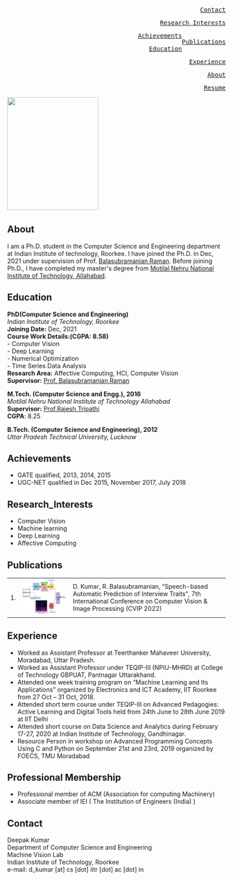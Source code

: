 <style>
body {
  background-image: url('https://image.freepik.com/free-vector/abstract-paper-hexagon-white-background_51543-213.jpg');
  background-repeat: no-repeat;
  background-attachment: fixed;
  background-size: cover;
}
</style>
<div>
  
  <a href="#contact" class="ui-btn ui-shadow ui-corner-all ui-btn-inline ui-mini" style="float:right"><pre>Contact</pre></a>
  
  <a href="#research_interests" class="ui-btn ui-shadow ui-corner-all ui-btn-inline ui-mini" style="float:right"><pre>Research_Interests</pre></a>
  <a href="#publications" class="ui-btn ui-shadow ui-corner-all ui-btn-inline ui-mini" style="float:right"><pre>Publications</pre></a>
  
  <a href="#achievements" class="ui-btn ui-shadow ui-corner-all ui-btn-inline ui-mini" style="float:right"><pre>Achievements</pre></a>
  
  <a href="#education" class="ui-btn ui-shadow ui-corner-all ui-btn-inline ui-mini" style="float:right"><pre>Education</pre></a>
  
  <a href="#experience" class="ui-btn ui-shadow ui-corner-all ui-btn-inline ui-mini" style="float:right"><pre>Experience</pre></a>
  
  <a href="#about" class="ui-btn ui-shadow ui-corner-all ui-btn-inline ui-mini" style="float:right"><pre>About</pre></a>
  
  <a href="https://github.com/deepakkumar-iitr/deepakkumar-iitr.github.io/blob/main/Deepak_CV.pdf" target="Deepak_CV.pdf" style="float:right"><pre>Resume</pre></a>
  
  
  
</div>

<img src="https://balarsgroup.github.io/Machine%20Vision%20Lab,%20IITR_files/22Deepak.jpg" width="210" height="260" />

## About

I am a Ph.D. student in the Computer Science and Engineering department at Indian Institute of technology, Roorkee. I have joined the Ph.D. in Dec, 2021 under supervision of Prof. [Balasubramanian Raman](https://balarsgroup.github.io/). Before joining Ph.D., I have completed my master's degree from [Motilal Nehru National Institute of Technology, Allahabad](http://www.mnnit.ac.in/).  

## Education

**PhD(Computer Science and Engineering)**\
_Indian Institute of Technology, Roorkee_\
**Joining Date:** Dec, 2021\
**Course Work Details:(CGPA: 8.58)** \
    - Computer Vision  \
    - Deep Learning          \
    - Numerical Optimization     \
    - Time Series Data Analysis \
**Research Area:** Affective Computing, HCI, Computer Vision \
**Supervisor:** [Prof. Balasubramanian Raman](https://balarsgroup.github.io/)

**M.Tech. (Computer Science and Engg.), 2016**\
_Motilal Nehru National Institute of Technology Allahabad_ \
**Supervisor:** [Prof.Rajesh Tripathi](http://mnnit.ac.in/profile/rajeshtcsed) \
**CGPA**: 8.25

**B.Tech. (Computer Science and Engineering), 2012**\
_Uttar Pradesh Technical University, Lucknow_

## Achievements 
   - GATE qualified, 2013, 2014, 2015
   - UGC-NET qualified in Dec 2015, November 2017, July 2018
 
## Research_Interests
   - Computer Vision 
   - Machine learning  
   - Deep Learning
   - Affective Computing

## Publications
<style>
table, th, td {
  text-align: left;
  border:none;
  border-collapse: collapse;
}
</style>
<table style="width:100%">                 
    <tr>    
      <td>1.</td>   
      <td style="width:25%"><img src="https://github.com/deepakkumar-iitr/deepakkumar-iitr.github.io/blob/main/CVIP-3.jpg"></td>
        <td style="width:75%">D. Kumar, R. Balasubramanian, “Speech-based Automatic Prediction of Interview Traits”, 7th
International Conference on Computer Vision & Image Processing (CVIP 2022)</td>
    </tr>
</table>

## Experience
   - Worked as Assistant Professor at Teerthanker Mahaveer University, Moradabad, Uttar Pradesh.
   - Worked as Assistant Professor under TEQIP-III (NPIU-MHRD) at College of Technology GBPUAT, Pantnagar Uttarakhand.
   - Attended one week training program on “Machine Learning and Its Applications” organized by Electronics and ICT Academy, IIT Roorkee from 27 Oct – 31 Oct, 2018. 
   - Attended short term course under TEQIP-III on Advanced Pedagogies: Active Learning and Digital Tools held from 24th June to 28th June 2019 at IIT Delhi
   - Attended short course on Data Science and Analytics during February 17-27, 2020 at Indian Institute of Technology, Gandhinagar.
   - Resource Person in workshop on Advanced Programming Concepts Using C and Python on September 21st and 23rd, 2019 organized by FOECS, TMU Moradabad
   
## Professional Membership
  - Professional member of ACM (Association for computing Machinery)
  - Associate member of IEI ( The Institution of Engineers (India) )

##   Contact
Deepak Kumar \
Department of Computer Science and Engineering\
Machine Vision Lab\
Indian Institute of Technology, Roorkee\
e-mail: d_kumar [at] cs [dot] iitr [dot] ac [dot] in

   
